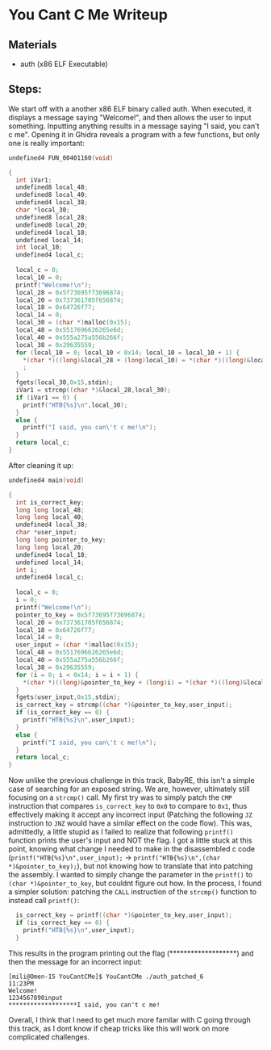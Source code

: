 # You Cant C Me Writeup
## Materials
- auth (x86 ELF Executable)
## Steps:

We start off with a another x86 ELF binary called auth. When executed, it displays a message saying "Welcome!", and then allows the user to input something.
Inputting anything results in a message saying "I said, you can't c me". Opening it in Ghidra reveals a program with a few functions, but only one is really important:
```c
undefined4 FUN_00401160(void)

{
  int iVar1;
  undefined8 local_48;
  undefined8 local_40;
  undefined4 local_38;
  char *local_30;
  undefined8 local_28;
  undefined8 local_20;
  undefined4 local_18;
  undefined local_14;
  int local_10;
  undefined4 local_c;
  
  local_c = 0;
  local_10 = 0;
  printf("Welcome!\n");
  local_28 = 0x5f73695f73696874;
  local_20 = 0x737361705f656874;
  local_18 = 0x64726f77;
  local_14 = 0;
  local_30 = (char *)malloc(0x15);
  local_48 = 0x5517696626265e6d;
  local_40 = 0x555a275a556b266f;
  local_38 = 0x29635559;
  for (local_10 = 0; local_10 < 0x14; local_10 = local_10 + 1) {
    *(char *)((long)&local_28 + (long)local_10) = *(char *)((long)&local_48 + (long)local_10) + '\n'
    ;
  }
  fgets(local_30,0x15,stdin);
  iVar1 = strcmp((char *)&local_28,local_30);
  if (iVar1 == 0) {
    printf("HTB{%s}\n",local_30);
  }
  else {
    printf("I said, you can\'t c me!\n");
  }
  return local_c;
}
```
After cleaning it up:
```c
undefined4 main(void)

{
  int is_correct_key;
  long long local_48;
  long long local_40;
  undefined4 local_38;
  char *user_input;
  long long pointer_to_key;
  long long local_20;
  undefined4 local_18;
  undefined local_14;
  int i;
  undefined4 local_c;
  
  local_c = 0;
  i = 0;
  printf("Welcome!\n");
  pointer_to_key = 0x5f73695f73696874;
  local_20 = 0x737361705f656874;
  local_18 = 0x64726f77;
  local_14 = 0;
  user_input = (char *)malloc(0x15);
  local_48 = 0x5517696626265e6d;
  local_40 = 0x555a275a556b266f;
  local_38 = 0x29635559;
  for (i = 0; i < 0x14; i = i + 1) {
    *(char *)((long)&pointer_to_key + (long)i) = *(char *)((long)&local_48 + (long)i) + '\n';
  }
  fgets(user_input,0x15,stdin);
  is_correct_key = strcmp((char *)&pointer_to_key,user_input);
  if (is_correct_key == 0) {
    printf("HTB{%s}\n",user_input);
  }
  else {
    printf("I said, you can\'t c me!\n");
  }
  return local_c;
}
```
Now unlike the previous challenge in this track, BabyRE, this isn't a simple case of searching for an exposed string. 
We are, however, ultimately still focusing on a `strcmp()` call. 
My first try was to simply patch the `CMP` instruction that compares `is_correct_key` to `0x0` to compare to `0x1`, thus effectively making it accept any incorrect input (Patching the following `JZ` instruction to `JNZ` would have a similar effect on the code flow).
This was, admittedly, a little stupid as I failed to realize that following `printf()` function prints the user's input and NOT the flag. I got a little stuck at this point, knowing what change I needed to make in the disassembled c code (`printf("HTB{%s}\n",user_input);` -> `printf("HTB{%s}\n",(char *)&pointer_to_key);`), but not knowing how to translate that into patching the assembly.
I wanted to simply change the parameter in the `printf()` to `(char *)&pointer_to_key`, but couldnt figure out how. In the process, I found a simpler solution: patching the `CALL` instruction of the `strcmp()` function to instead call `printf()`:
```c
  is_correct_key = printf((char *)&pointer_to_key,user_input);
  if (is_correct_key == 0) {
    printf("HTB{%s}\n",user_input);
  }
```
This results in the program printing out the flag (*******************) and then the message for an incorrect input:
```
[mili@Omen-15 YouCantCMe]$ YouCantCMe ./auth_patched_6                             11:23PM
Welcome!
1234567890input
*******************I said, you can't c me!
```

Overall, I think that I need to get much more familar with C going through this track, as I dont know if cheap tricks like this will work on more complicated challenges.
